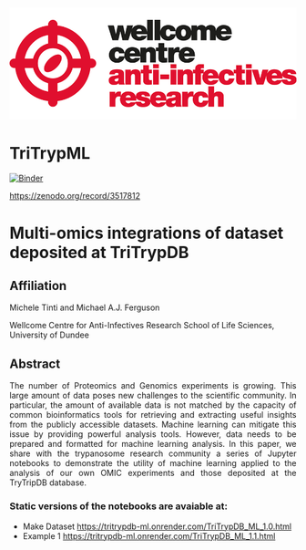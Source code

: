 ![title](https://github.com/mtinti/TriTrypML_code/blob/master/static/ANTI-INFECTIVES-RGB_200pc.png)
# TriTrypML

[![Binder](https://mybinder.org/badge_logo.svg)](https://mybinder.org/v2/gh/mtinti/TriTrypML_code/master)

https://zenodo.org/record/3517812

# Multi-omics integrations of dataset deposited at TriTrypDB
## Affiliation
Michele Tinti and Michael A.J. Ferguson

 Wellcome Centre for Anti-Infectives Research
School of Life Sciences, University of Dundee

## Abstract
<p style='text-align: justify;'>
The number of Proteomics and Genomics experiments is growing.
This large amount of data poses new challenges to the scientific community.
In particular, the amount of available data is not matched by the capacity of
common bioinformatics tools for retrieving and extracting useful insights from the
publicly accessible datasets. Machine learning can mitigate this issue by providing powerful
analysis tools. However, data needs to be prepared and formatted for machine learning analysis.
In this paper, we share with the trypanosome research community a series of Jupyter notebooks to
demonstrate the utility of machine learning applied to the analysis of our own OMIC experiments
and those deposited at the TryTripDB database.</p>

### Static versions of the notebooks are avaiable at:
- Make Dataset https://tritrypdb-ml.onrender.com/TriTrypDB_ML_1.0.html
- Example 1 https://tritrypdb-ml.onrender.com/TriTrypDB_ML_1.1.html

